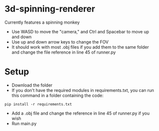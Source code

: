 # 3d-spinning-renderer
Currently features a spinning monkey
- Use WASD to move the "camera," and Ctrl and Spacebar to move up and down
- Use up and down arrow keys to change the FOV
- It should work with most .obj files if you add them to the same folder and change the file reference in line 45 of runner.py
# Setup
- Download the folder
- If you don't have the required modules in requirements.txt, you can run this command in a folder containing the code:
```
pip install -r requirements.txt
```
- Add a .obj file and change the reference in line 45 of runner.py if you wish
- Run main.py

